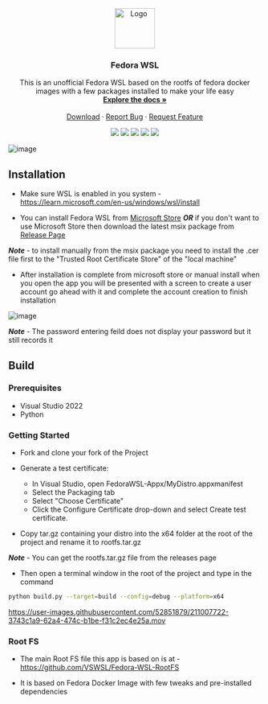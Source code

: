 <div align="center">
  <a href="https://github.com/VSWSL/Fedora-WSL">
    <img src="https://github.com/VSWSL/Fedora-WSL/blob/main/FedoraWSL-Appx/Assets/StoreLogo.scale-150.png?raw=true" alt="Logo" width="80" height="80">
  </a>

  <h3 align="center">Fedora WSL</h3>

  <p align="center">
    This is an unofficial Fedora WSL based on the rootfs of fedora docker images with a few packages installed to make your life easy
    <br />
    <a href="https://github.com/VSWSL/Fedora-WSL#readme"><strong>Explore the docs »</strong></a>
    <br />
    <br />
    <a href="https://apps.microsoft.com/store/detail/fedora-wsl/9NPCP8DRCHSN">Download</a>
    ·
    <a href="https://github.com/VSWSL/Fedora-WSL/issues">Report Bug</a>
    ·
    <a href="https://github.com/VSWSL/Fedora-WSL/issues">Request Feature</a>
  </p>
</div>

<p align="center">
  <a herf="https://github.com/VSWSL/Fedora-WSL/graphs/contributors">
    <img src="https://img.shields.io/github/contributors/VSWSL/Fedora-WSL" />
  </a>
  <a herf="https://github.com/VSWSL/Fedora-WSL/network/members">
    <img src="https://img.shields.io/github/forks/VSWSL/Fedora-WSL" />
  </a>
  <a herf="https://github.com/VSWSL/Fedora-WSL/stargazers">
    <img src="https://img.shields.io/github/stars/VSWSL/Fedora-WSL" />
  </a>
  <a herf="https://github.com/VSWSL/Fedora-WSL/issues">
    <img src="https://img.shields.io/github/issues/VSWSL/Fedora-WSL" />
  </a>
  <a herf="https://github.com/VSWSL/Fedora-WSL/blob/master/LICENSE.md">
    <img src="https://img.shields.io/github/license/VSWSL/Fedora-WSL" />
  </a>
</p>

![image](https://user-images.githubusercontent.com/52851879/211003617-2df2e292-a6a0-48d1-8842-2d59eb387248.png)


## Installation

- Make sure WSL is enabled in you system - https://learn.microsoft.com/en-us/windows/wsl/install

- You can install Fedora WSL from [Microsoft Store](https://apps.microsoft.com/store/detail/fedora-wsl/9NPCP8DRCHSN) ***OR*** if you don't want to use Microsoft Store then download the latest msix package from [Release Page](https://github.com/VSWSL/Fedora-WSL/releases/latest)

***Note*** - to install manually from the msix package you need to install the .cer file first to the "Trusted Root Certificate Store" of the "local machine"

- After installation is complete from microsoft store or manual install when you open the app you will be presented with a screen to create a user account go ahead with it and complete the account creation to finish installation

![image](https://user-images.githubusercontent.com/52851879/211003117-5ce50ea6-4598-4bdf-8314-c9de65a9947b.png)

***Note*** - The password entering feild does not display your password but it still records it

## Build

### Prerequisites

- Visual Studio 2022
- Python

### Getting Started

- Fork and clone your fork of the Project

- Generate a test certificate:

  - In Visual Studio, open FedoraWSL-Appx/MyDistro.appxmanifest
  - Select the Packaging tab
  - Select "Choose Certificate"
  - Click the Configure Certificate drop-down and select Create test certificate.

- Copy tar.gz containing your distro into the x64 folder at the root of the project and rename it to rootfs.tar.gz

***Note*** - You can get the rootfs.tar.gz file from the releases page 

- Then open a terminal window in the root of the project and type in the command

```sh
python build.py --target=build --config=debug --platform=x64
```

https://user-images.githubusercontent.com/52851879/211007722-3743c1a9-62a4-474c-b1be-f31c2ec4e25a.mov

### Root FS

- The main Root FS file this app is based on is at - https://github.com/VSWSL/Fedora-WSL-RootFS

- It is based on Fedora Docker Image with few tweaks and pre-installed dependencies
